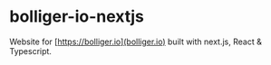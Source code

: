# bolliger-io-nextjs

Website for [https://bolliger.io](bolliger.io) built with next.js, React &
Typescript.

